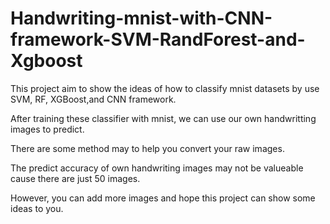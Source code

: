 # Handwriting-mnist-with-CNN-framework-SVM-RandForest-and-Xgboost


This project aim to show the ideas of how to classify mnist datasets by use SVM, RF, XGBoost,and CNN framework.


After training these classifier with mnist, we can use our own handwritting images to predict. 

There are some method may to help you convert your raw images.

The predict accuracy of own handwriting images may not be valueable cause there are just 50 images.

However, you can add more images and hope this project can show some ideas to you.



